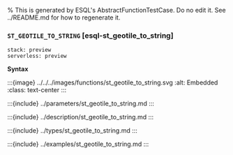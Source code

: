% This is generated by ESQL's AbstractFunctionTestCase. Do no edit it. See ../README.md for how to regenerate it.

### `ST_GEOTILE_TO_STRING` [esql-st_geotile_to_string]
```{applies_to}
stack: preview
serverless: preview
```

**Syntax**

:::{image} ../../../images/functions/st_geotile_to_string.svg
:alt: Embedded
:class: text-center
:::


:::{include} ../parameters/st_geotile_to_string.md
:::

:::{include} ../description/st_geotile_to_string.md
:::

:::{include} ../types/st_geotile_to_string.md
:::

:::{include} ../examples/st_geotile_to_string.md
:::
